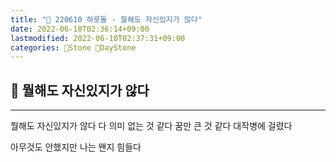 ```yaml
---
title: "🌱 220610 하룻돌 - 뭘해도 자신있지가 않다"
date: 2022-06-10T02:36:14+09:00
lastmodified: 2022-06-10T02:37:31+09:00
categories: 🗿Stone 🌱DayStone
---
```


## 🗿 뭘해도 자신있지가 않다

---

뭘해도 자신있지가 않다
다 의미 없는 것 같다
꿈만 큰 것 같다
대작병에 걸렸다

아무것도 안했지만
나는 왠지 힘들다
